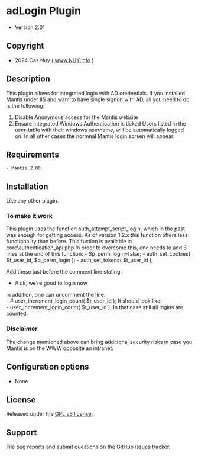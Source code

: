 
# 	adLogin Plugin

  - Version 2.01

## Copyright
  -  2024 Cas Nuy ( www.NUY.info )

## Description

This plugin allows for integrated login with AD credentials.
If you installed Mantis under IIS and want to have single signon with AD, all you need to do is the following: 
1. Disable Anonymous access for the Mantis website 
2. Ensure Integrated Windows Authentication is ticked 
Users listed in the user-table with their windows username, will be automatically logged on.
In all other cases the normnal Mantis login screen will appear.

## Requirements
    - Mantis 2.00
 
## Installation                                                                             
 
Like any other plugin. 

### To make it work

This plugin uses the function auth_attempt_script_login, which in the past was enough for getting access.
As of version 1.2.x this function offers less functionality than before.
This fuction is available in core\authentication_api.php
In order to overcome this, one needs to add 3 lines at the end of this function:
	- $p_perm_login=false;
	- auth_set_cookies( $t_user_id, $p_perm_login );
	- auth_set_tokens( $t_user_id );
	
Add these just before the comment line stating:<br>
 - &#35; ok, we're good to login now

In addition, one can uncomment the line:<br>
	- &#35; user_increment_login_count( $t_user_id );
It should look like:<br>
	- user_increment_login_count( $t_user_id );
In that case still all logins are counted.	

### Disclaimer

The change mentioned above can bring additional security risks in case you Mantis is on the WWW opposite an intranet.

## Configuration options                                                                      
 
- None

## License                                                                                    

Released under the [GPL v3 license](http://opensource.org/licenses/GPL-3.0).

## Support

File bug reports and submit questions on the
[GitHub issues tracker](http://github.com/mantisbt-plugins/adLogin/issues).
